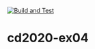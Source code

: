 [![Build and Test](https://github.com/sickinga/cd2020-ex04/actions/workflows/docker.yml/badge.svg)](https://github.com/sickinga/cd2020-ex04/actions/workflows/docker.yml)

# cd2020-ex04
